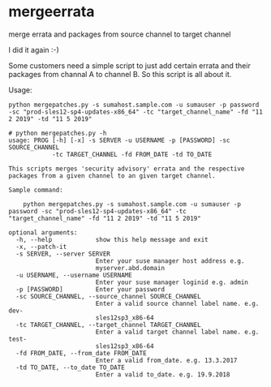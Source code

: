 # mergeerrata
merge errata and packages from source channel to target channel

I did it again :-)

Some customers need a simple script to just add certain errata and their packages from channal A to channel B. So this script is all about it.

Usage:

```python mergepatches.py -s sumahost.sample.com -u sumauser -p password -sc "prod-sles12-sp4-updates-x86_64" -tc "target_channel_name" -fd "11 2 2019" -td "11 5 2019"```

```
# python mergepatches.py -h
usage: PROG [-h] [-x] -s SERVER -u USERNAME -p [PASSWORD] -sc SOURCE_CHANNEL
            -tc TARGET_CHANNEL -fd FROM_DATE -td TO_DATE

This scripts merges 'security advisory' errata and the respective packages from a given channel to an given target channel. 

Sample command:

    python mergepatches.py -s sumahost.sample.com -u sumauser -p password -sc "prod-sles12-sp4-updates-x86_64" -tc "target_channel_name" -fd "11 2 2019" -td "11 5 2019" 

optional arguments:
  -h, --help            show this help message and exit
  -x, --patch-it
  -s SERVER, --server SERVER
                        Enter your suse manager host address e.g.
                        myserver.abd.domain
  -u USERNAME, --username USERNAME
                        Enter your suse manager loginid e.g. admin
  -p [PASSWORD]         Enter your password
  -sc SOURCE_CHANNEL, --source_channel SOURCE_CHANNEL
                        Enter a valid source channel label name. e.g. dev-
                        sles12sp3_x86-64
  -tc TARGET_CHANNEL, --target_channel TARGET_CHANNEL
                        Enter a valid target channel label name. e.g. test-
                        sles12sp3_x86-64
  -fd FROM_DATE, --from_date FROM_DATE
                        Enter a valid from_date. e.g. 13.3.2017
  -td TO_DATE, --to_date TO_DATE
                        Enter a valid to_date. e.g. 19.9.2018
 ```
